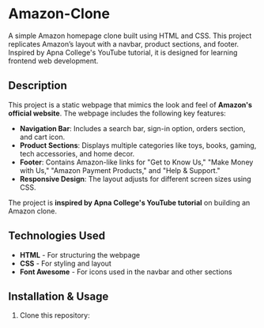 # Amazon-Clone
A simple Amazon homepage clone built using HTML and CSS. This project replicates Amazon’s layout with a navbar, product sections, and footer. Inspired by Apna College's YouTube tutorial, it is designed for learning frontend web development.
## Description

This project is a static webpage that mimics the look and feel of **Amazon's official website**. The webpage includes the following key features:

- **Navigation Bar**: Includes a search bar, sign-in option, orders section, and cart icon.
- **Product Sections**: Displays multiple categories like toys, books, gaming, tech accessories, and home decor.
- **Footer**: Contains Amazon-like links for "Get to Know Us," "Make Money with Us," "Amazon Payment Products," and "Help & Support."
- **Responsive Design**: The layout adjusts for different screen sizes using CSS.

The project is **inspired by Apna College's YouTube tutorial** on building an Amazon clone.

## Technologies Used

- **HTML** - For structuring the webpage  
- **CSS** - For styling and layout  
- **Font Awesome** - For icons used in the navbar and other sections  

## Installation & Usage

1. Clone this repository:
   ```bash
